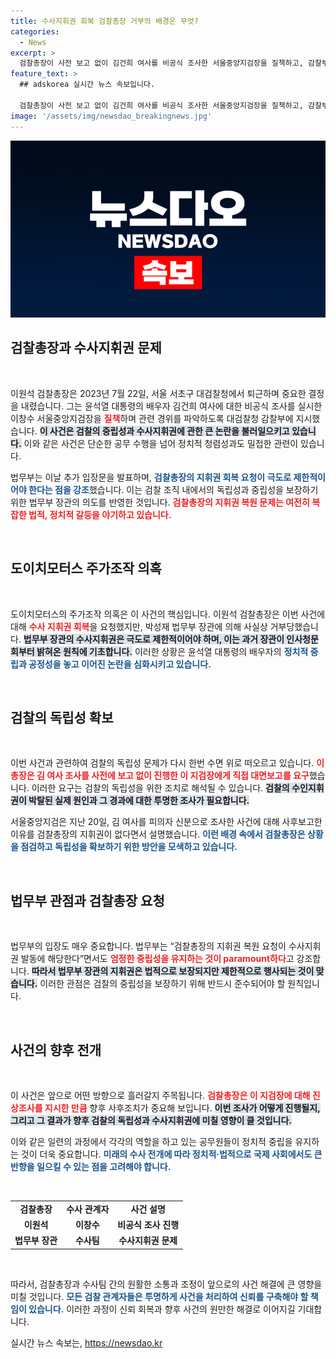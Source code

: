 ```yaml
---
title: 수사지휘권 회복 검찰총장 거부의 배경은 무엇?
categories:
  - News
excerpt: >
  검찰총장이 사전 보고 없이 김건희 여사를 비공식 조사한 서울중앙지검장을 질책하고, 감찰부에 진상 조사를 지시했습니다. 법무부의 수사지휘권 회복 요청은 거부당했는데, 이 사건의 배후에는 어떤 정치적 파장이 있는지 궁금증이 증폭되고 있습니다!
feature_text: >
  ## adskorea 실시간 뉴스 속보입니다.

  검찰총장이 사전 보고 없이 김건희 여사를 비공식 조사한 서울중앙지검장을 질책하고, 감찰부에 진상 조사를 지시했습니다. 법무부의 수사지휘권 회복 요청은 거부당했는데, 이 사건의 배후에는 어떤 정치적 파장이 있는지 궁금증이 증폭되고 있습니다!
image: '/assets/img/newsdao_breakingnews.jpg'
---
```


<p><img src="/assets/img/newsdao_breakingnews.jpg" alt="adskorea 속보" /></p>

<h2 data-ke-size="size26">검찰총장과 수사지휘권 문제</h2>

<p data-ke-size="size16">&nbsp;</p>

<p>이원석 검찰총장은 2023년 7월 22일, 서울 서초구 대검찰청에서 퇴근하며 중요한 결정을 내렸습니다. 그는 윤석열 대통령의 배우자 김건희 여사에 대한 비공식 조사를 실시한 이창수 서울중앙지검장을 <b><span style="color: #ee2323;">질책</span></b>하며 관련 경위를 파악하도록 대검찰청 감찰부에 지시했습니다. <b><span style="background-color: #21538527;">이 사건은 검찰의 중립성과 수사지휘권에 관한 큰 논란을 불러일으키고 있습니다.</span></b> 이와 같은 사건은 단순한 공무 수행을 넘어 정치적 청렴성과도 밀접한 관련이 있습니다. </p>

<p>법무부는 이날 추가 입장문을 발표하며, <b><span style="color: #1a5490;">검찰총장의 지휘권 회복 요청이 극도로 제한적이어야 한다는 점을 강조</span></b>했습니다. 이는 검찰 조직 내에서의 독립성과 중립성을 보장하기 위한 법무부 장관의 의도를 반영한 것입니다. <b><span style="color: #ee2323;">검찰총장의 지휘권 복원 문제는 여전히 복잡한 법적, 정치적 갈등을 야기하고 있습니다.</span></b> </p>

<p data-ke-size="size16">&nbsp;</p>

<h2 data-ke-size="size26">도이치모터스 주가조작 의혹</h2>

<p data-ke-size="size16">&nbsp;</p>

<p>도이치모터스의 주가조작 의혹은 이 사건의 핵심입니다. 이원석 검찰총장은 이번 사건에 대해 <b><span style="color: #ee2323;">수사 지휘권 회복</span></b>을 요청했지만, 박성재 법무부 장관에 의해 사실상 거부당했습니다. <b><span style="background-color: #21538527;">법무부 장관의 수사지휘권은 극도로 제한적이어야 하며, 이는 과거 장관이 인사청문회부터 밝혀온 원칙에 기초합니다.</span></b> 이러한 상황은 윤석열 대통령의 배우자의 <b><span style="color: #1a5490;">정치적 중립과 공정성을 놓고 이어진 논란을 심화시키고 있습니다.</span></b> </p>

<p data-ke-size="size16">&nbsp;</p>

<h2 data-ke-size="size26">검찰의 독립성 확보</h2>

<p data-ke-size="size16">&nbsp;</p>

<p>이번 사건과 관련하여 검찰의 독립성 문제가 다시 한번 수면 위로 떠오르고 있습니다. <b><span style="color: #ee2323;">이 총장은 김 여사 조사를 사전에 보고 없이 진행한 이 지검장에게 직접 대면보고를 요구</span></b>했습니다. 이러한 요구는 검찰의 독립성을 위한 조치로 해석될 수 있습니다. <b><span style="background-color: #21538527;">검찰의 수인지휘권이 박탈된 실제 원인과 그 경과에 대한 투명한 조사가 필요합니다.</span></b> </p>

<p>서울중앙지검은 지난 20일, 김 여사를 피의자 신분으로 조사한 사건에 대해 사후보고한 이유를 검찰총장의 지휘권이 없다면서 설명했습니다. <b><span style="color: #1a5490;">이런 배경 속에서 검찰총장은 상황을 점검하고 독립성을 확보하기 위한 방안을 모색하고 있습니다.</span></b></p>

<p data-ke-size="size16">&nbsp;</p>

<h2 data-ke-size="size26">법무부 관점과 검찰총장 요청</h2>

<p data-ke-size="size16">&nbsp;</p>

<p>법무부의 입장도 매우 중요합니다. 법무부는 “검찰총장의 지휘권 복원 요청이 수사지휘권 발동에 해당한다”면서도 <b><span style="color: #ee2323;">엄정한 중립성을 유지하는 것이 paramount하다</span></b>고 강조합니다. <b><span style="background-color: #21538527;">따라서 법무부 장관의 지휘권은 법적으로 보장되지만 제한적으로 행사되는 것이 맞습니다.</span></b> 이러한 관점은 검찰의 중립성을 보장하기 위해 반드시 준수되어야 할 원칙입니다.</p>

<p data-ke-size="size16">&nbsp;</p>

<h2 data-ke-size="size26">사건의 향후 전개</h2>

<p data-ke-size="size16">&nbsp;</p>

<p>이 사건은 앞으로 어떤 방향으로 흘러갈지 주목됩니다. <b><span style="color: #ee2323;">검찰총장은 이 지검장에 대해 진상조사를 지시한 만큼</span></b> 향후 사후조치가 중요해 보입니다. <b><span style="background-color: #21538527;">이번 조사가 어떻게 진행될지, 그리고 그 결과가 향후 검찰의 독립성과 수사지휘권에 미칠 영향이 클 것입니다.</span></b></p>

<p>이와 같은 일련의 과정에서 각각의 역할을 하고 있는 공무원들이 정치적 중립을 유지하는 것이 더욱 중요합니다. <b><span style="color: #1a5490;">미래의 수사 전개에 따라 정치적·법적으로 국제 사회에서도 큰 반향을 일으킬 수 있는 점을 고려해야 합니다.</span></b></p>

<p data-ke-size="size16">&nbsp;</p>

<table>
    <tr>
        <td style="text-align: center; height: 17px;"><b>검찰총장</b></td>
        <td style="text-align: center; height: 17px;"><b>수사 관계자</b></td>
        <td style="text-align: center; height: 17px;"><b>사건 설명</b></td>
    </tr>
    <tr>
        <td style="text-align: center; height: 17px;"><b>이원석</b></td>
        <td style="text-align: center; height: 17px;"><b>이창수</b></td>
        <td style="text-align: center; height: 17px;"><b>비공식 조사 진행</b></td>
    </tr>
    <tr>
        <td style="text-align: center; height: 17px;"><b>법무부 장관</b></td>
        <td style="text-align: center; height: 17px;"><b>수사팀</b></td>
        <td style="text-align: center; height: 17px;"><b>수사지휘권 문제</b></td>
    </tr>
</table>

<p data-ke-size="size16">&nbsp;</p>

<p>따라서, 검찰총장과 수사팀 간의 원활한 소통과 조정이 앞으로의 사건 해결에 큰 영향을 미칠 것입니다. <b><span style="color: #1a5490;">모든 검찰 관계자들은 투명하게 사건을 처리하여 신뢰를 구축해야 할 책임이 있습니다.</span></b> 이러한 과정이 신뢰 회복과 향후 사건의 원만한 해결로 이어지길 기대합니다.</p>
실시간 뉴스 속보는, <a href="https://newsdao.kr" rel="dofollow">https://newsdao.kr</a>


